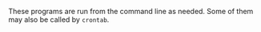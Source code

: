 

These programs are run from the command line as needed.
Some of them may also be called by `crontab`.

